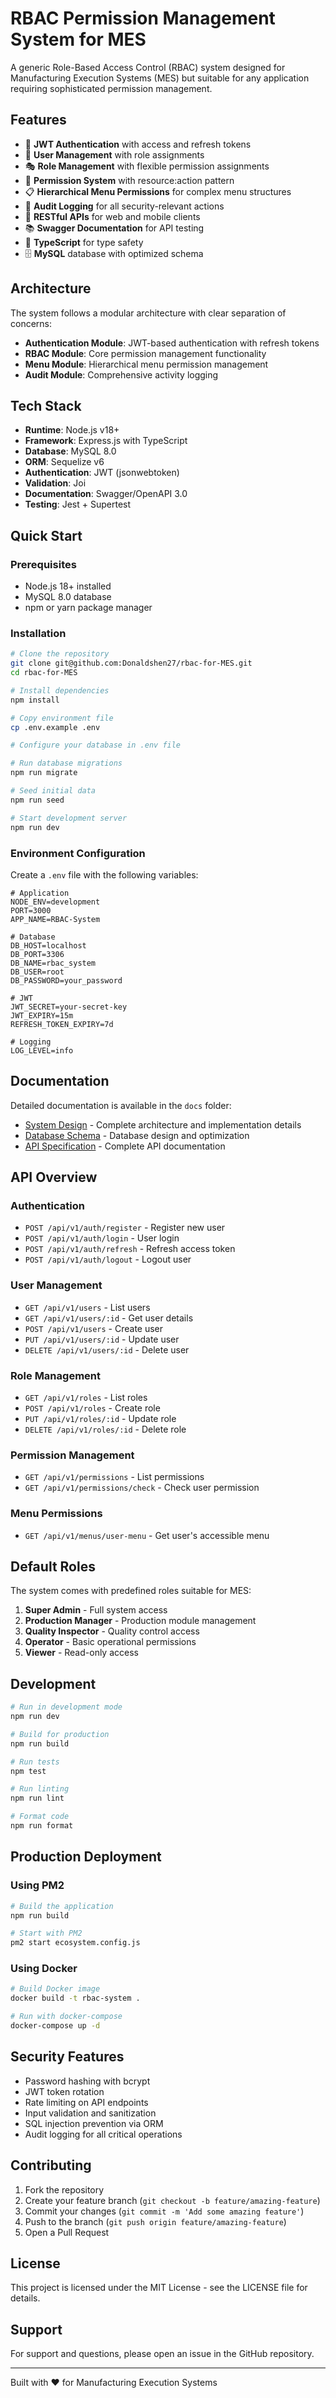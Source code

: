 # RBAC Permission Management System for MES

A generic Role-Based Access Control (RBAC) system designed for Manufacturing Execution Systems (MES) but suitable for any application requiring sophisticated permission management.

## Features

- 🔐 **JWT Authentication** with access and refresh tokens
- 👥 **User Management** with role assignments
- 🎭 **Role Management** with flexible permission assignments
- 🔑 **Permission System** with resource:action pattern
- 📋 **Hierarchical Menu Permissions** for complex menu structures
- 📝 **Audit Logging** for all security-relevant actions
- 📱 **RESTful APIs** for web and mobile clients
- 📚 **Swagger Documentation** for API testing
- 🚀 **TypeScript** for type safety
- 🗄️ **MySQL** database with optimized schema

## Architecture

The system follows a modular architecture with clear separation of concerns:

- **Authentication Module**: JWT-based authentication with refresh tokens
- **RBAC Module**: Core permission management functionality
- **Menu Module**: Hierarchical menu permission management
- **Audit Module**: Comprehensive activity logging

## Tech Stack

- **Runtime**: Node.js v18+
- **Framework**: Express.js with TypeScript
- **Database**: MySQL 8.0
- **ORM**: Sequelize v6
- **Authentication**: JWT (jsonwebtoken)
- **Validation**: Joi
- **Documentation**: Swagger/OpenAPI 3.0
- **Testing**: Jest + Supertest

## Quick Start

### Prerequisites

- Node.js 18+ installed
- MySQL 8.0 database
- npm or yarn package manager

### Installation

```bash
# Clone the repository
git clone git@github.com:Donaldshen27/rbac-for-MES.git
cd rbac-for-MES

# Install dependencies
npm install

# Copy environment file
cp .env.example .env

# Configure your database in .env file

# Run database migrations
npm run migrate

# Seed initial data
npm run seed

# Start development server
npm run dev
```

### Environment Configuration

Create a `.env` file with the following variables:

```env
# Application
NODE_ENV=development
PORT=3000
APP_NAME=RBAC-System

# Database
DB_HOST=localhost
DB_PORT=3306
DB_NAME=rbac_system
DB_USER=root
DB_PASSWORD=your_password

# JWT
JWT_SECRET=your-secret-key
JWT_EXPIRY=15m
REFRESH_TOKEN_EXPIRY=7d

# Logging
LOG_LEVEL=info
```

## Documentation

Detailed documentation is available in the `docs` folder:

- [System Design](docs/SYSTEM_DESIGN.md) - Complete architecture and implementation details
- [Database Schema](docs/DATABASE_SCHEMA.md) - Database design and optimization
- [API Specification](docs/API_SPECIFICATION.md) - Complete API documentation

## API Overview

### Authentication
- `POST /api/v1/auth/register` - Register new user
- `POST /api/v1/auth/login` - User login
- `POST /api/v1/auth/refresh` - Refresh access token
- `POST /api/v1/auth/logout` - Logout user

### User Management
- `GET /api/v1/users` - List users
- `GET /api/v1/users/:id` - Get user details
- `POST /api/v1/users` - Create user
- `PUT /api/v1/users/:id` - Update user
- `DELETE /api/v1/users/:id` - Delete user

### Role Management
- `GET /api/v1/roles` - List roles
- `POST /api/v1/roles` - Create role
- `PUT /api/v1/roles/:id` - Update role
- `DELETE /api/v1/roles/:id` - Delete role

### Permission Management
- `GET /api/v1/permissions` - List permissions
- `GET /api/v1/permissions/check` - Check user permission

### Menu Permissions
- `GET /api/v1/menus/user-menu` - Get user's accessible menu

## Default Roles

The system comes with predefined roles suitable for MES:

1. **Super Admin** - Full system access
2. **Production Manager** - Production module management
3. **Quality Inspector** - Quality control access
4. **Operator** - Basic operational permissions
5. **Viewer** - Read-only access

## Development

```bash
# Run in development mode
npm run dev

# Build for production
npm run build

# Run tests
npm test

# Run linting
npm run lint

# Format code
npm run format
```

## Production Deployment

### Using PM2

```bash
# Build the application
npm run build

# Start with PM2
pm2 start ecosystem.config.js
```

### Using Docker

```bash
# Build Docker image
docker build -t rbac-system .

# Run with docker-compose
docker-compose up -d
```

## Security Features

- Password hashing with bcrypt
- JWT token rotation
- Rate limiting on API endpoints
- Input validation and sanitization
- SQL injection prevention via ORM
- Audit logging for all critical operations

## Contributing

1. Fork the repository
2. Create your feature branch (`git checkout -b feature/amazing-feature`)
3. Commit your changes (`git commit -m 'Add some amazing feature'`)
4. Push to the branch (`git push origin feature/amazing-feature`)
5. Open a Pull Request

## License

This project is licensed under the MIT License - see the LICENSE file for details.

## Support

For support and questions, please open an issue in the GitHub repository.

---

Built with ❤️ for Manufacturing Execution Systems
